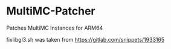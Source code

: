 # MultiMC-Patcher
Patches MultiMC Instances for ARM64

fixlibgl3.sh was taken from https://gitlab.com/snippets/1933165
